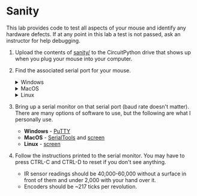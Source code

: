 # Sanity

This lab provides code to test all aspects of your mouse and identify any hardware defects. If at any point in this lab a test is not passed, ask an instructor for help debugging.

1. Upload the contents of [sanity/](../labs/sanity/) to the CircuitPython drive that shows up when you plug your mouse into your computer.
2. Find the associated serial port for your mouse.
    <details>
    <summary>Windows</summary>

    Open up `Device Manager` and check the `Ports (COM & LPT)` dropdown. Your serial (COM) port is one of those. If it's hard to identify, try unplugging and replugging your mouse and see which COM port disappears.

    </details>
    <details>
    <summary>MacOS</summary>

    Run `ls  /dev/tty.*` in Terminal. The correct port is one of those. If it's hard to identify, try unplugging and replugging your mouse and see which port disappears.

    </details>
    <details>
    <summary>Linux</summary>

    Hello there! A fellow power user you are. Your distro may be different, but chances are it's under something like `/dev/ttyACM0`.

    </details>
3. Bring up a serial monitor on that serial port (baud rate doesn't matter). There are many options of software to use, but the following are what I personally use.
    * **Windows** - [PuTTY](https://www.chiark.greenend.org.uk/~sgtatham/putty/latest.html)
    * **MacOS** - [SerialTools](https://apps.apple.com/us/app/serialtools/id611021963?mt=12) and [screen](https://en.wikipedia.org/wiki/GNU_Screen)
    * **Linux** - [screen](https://en.wikipedia.org/wiki/GNU_Screen)
4. Follow the instructions printed to the serial monitor. You may have to press CTRL-C and CTRL-D to reset if you don't see anything.
    * IR sensor readings should be 40,000-60,000 without a surface in front of them and under 2,000 with your hand over it.
    * Encoders should be \~217 ticks per revolution.